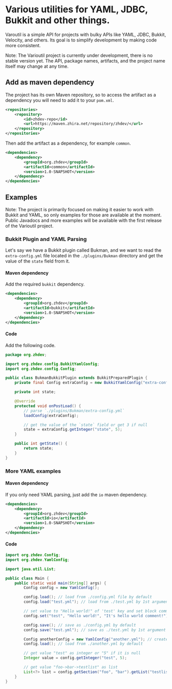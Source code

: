 # Various utilities for YAML, JDBC, Bukkit and other things.

Varoutil is a simple API for projects with bulky APIs like YAML, JDBC, Bukkit, Velocity, and others. Its goal is to 
simplify development by making code more consistent.

Note: The Varioutil project is currently under development, there is no stable version yet. The API, package names,
artifacts, and the project name itself may change at any time.

## Add as maven dependency
The project has its own Maven repository, so to access the artifact as a dependency you will need to add it to your 
`pom.xml`.
```xml
<repositories>
    <repository>
        <id>zhdev-repo</id>
        <url>https://maven.zhira.net/repository/zhdev/</url>
    </repository>
</repositories>
```
Then add the artifact as a dependency, for example `common`.
```xml
<dependencies>
    <dependency>
        <groupId>org.zhdev</groupId>
        <artifactId>common</artifactId>
        <version>1.0-SNAPSHOT</version>
    </dependency>
</dependencies>
```

## Examples
Note: The project is primarily focused on making it easier to work with Bukkit and YAML, so only 
examples for those are available at the moment. Public Javadocs and more examples will be available with the first 
release of the Varioutil project.

### Bukkit Plugin and YAML Parsing
Let's say we have a Bukkit plugin called Bukman, and we want to read the `extra-config.yml` file located in the
`./plugins/Bukman` directory and get the value of the `state` field from it.

#### Maven dependency
Add the required `bukkit` dependency.
```xml
<dependencies>
    <dependency>
        <groupId>org.zhdev</groupId>
        <artifactId>bukkit</artifactId>
        <version>1.0-SNAPSHOT</version>
    </dependency>
</dependencies>
```
#### Code
Add the following code.
```java
package org.zhdev;

import org.zhdev.config.BukkitYamlConfig;
import org.zhdev.config.Config;

public class BukmanBukkitPlugin extends BukkitPreparedPlugin {
    private final Config extraConfig = new BukkitYamlConfig("extra-config.yml");

    private int state;

    @Override
    protected void onPostLoad() {
        // parse `./plugins/Bukman/extra-config.yml`
        loadConfig(extraConfig);

        // get the value of the `state` field or get 3 if null
        state = extraConfig.getInteger("state", 5);
    }

    public int getState() {
        return state;
    }
}
```
### More YAML examples
#### Maven dependency
If you only need YAML parsing, just add the `io` maven dependency.
```xml
<dependencies>
    <dependency>
        <groupId>org.zhdev</groupId>
        <artifactId>io</artifactId>
        <version>1.0-SNAPSHOT</version>
    </dependency>
</dependencies>
```
#### Code
```java
import org.zhdev.Config;
import org.zhdev.YamlConfig;

import java.util.List;

public class Main {
    public static void main(String[] args) {
        Config config = new YamlConfig();

        config.load(); // load from ./config.yml file by default
        config.load("test.yml"); // load from ./test.yml by 1st argument

        // set value to "Hello world!" of 'test' key and set block comment from 3rd argument
        config.set("test", "Hello world!", "It's hello world comment!");

        config.save(); // save as ./config.yml by default
        config.save("test.yml"); // save as ./test.yml by 1st argument

        Config anotherConfig = new YamlConfig("another.yml"); // create with default name "another.yml"
        config.load(); // load from ./another.yml by default

        // get value "test" as integer or "5" if it is null
        Integer value = config.getInteger("test", 5);

        // get value "foo->bar->testlist" as list
        List<?> list = config.getSection("foo", "bar").getList("testlist");
    }
}
```

